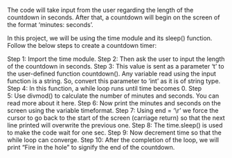 The code will take input from the user regarding the length of the countdown in seconds. After that, a countdown will begin on the screen of the format ‘minutes: seconds’.

In this project, we will be using the time module and its sleep() function. Follow the below steps to create a countdown timer:

Step 1: Import the time module.
Step 2: Then ask the user to input the length of the countdown in seconds.
Step 3: This value is sent as a parameter ‘t’ to the user-defined function countdown(). Any variable read using the input function is a string. So, convert this parameter to ‘int’ as it is of string type.
Step 4: In this function, a while loop runs until time becomes 0.
Step 5: Use divmod() to calculate the number of minutes and seconds. You can read more about it here.
Step 6: Now print the minutes and seconds on the screen using the variable timeformat.
Step 7: Using end = ‘\r’ we force the cursor to go back to the start of the screen (carriage return) so that the next line printed will overwrite the previous one.
Step 8: The time.sleep() is used to make the code wait for one sec.
Step 9: Now decrement time so that the while loop can converge.
Step 10: After the completion of the loop, we will print “Fire in the hole” to signify the end of the countdown.
